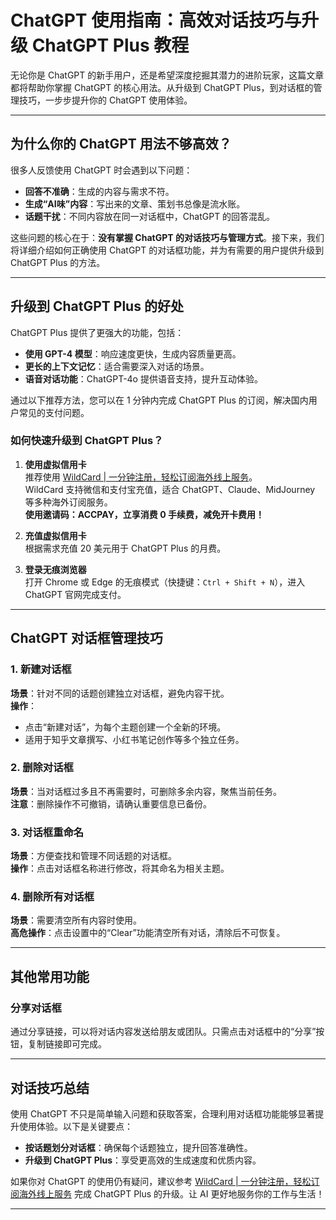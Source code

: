 # ChatGPT 使用指南：高效对话技巧与升级 ChatGPT Plus 教程

无论你是 ChatGPT 的新手用户，还是希望深度挖掘其潜力的进阶玩家，这篇文章都将帮助你掌握 ChatGPT 的核心用法。从升级到 ChatGPT Plus，到对话框的管理技巧，一步步提升你的 ChatGPT 使用体验。

---

## 为什么你的 ChatGPT 用法不够高效？

很多人反馈使用 ChatGPT 时会遇到以下问题：
- **回答不准确**：生成的内容与需求不符。
- **生成“AI味”内容**：写出来的文章、策划书总像是流水账。
- **话题干扰**：不同内容放在同一对话框中，ChatGPT 的回答混乱。

这些问题的核心在于：**没有掌握 ChatGPT 的对话技巧与管理方式**。接下来，我们将详细介绍如何正确使用 ChatGPT 的对话框功能，并为有需要的用户提供升级到 ChatGPT Plus 的方法。

---

## 升级到 ChatGPT Plus 的好处

ChatGPT Plus 提供了更强大的功能，包括：
- **使用 GPT-4 模型**：响应速度更快，生成内容质量更高。
- **更长的上下文记忆**：适合需要深入对话的场景。
- **语音对话功能**：ChatGPT-4o 提供语音支持，提升互动体验。

通过以下推荐方法，您可以在 1 分钟内完成 ChatGPT Plus 的订阅，解决国内用户常见的支付问题。

### 如何快速升级到 ChatGPT Plus？

1. **使用虚拟信用卡**  
   推荐使用 [WildCard | 一分钟注册，轻松订阅海外线上服务](https://bit.ly/bewildcard)。  
   WildCard 支持微信和支付宝充值，适合 ChatGPT、Claude、MidJourney 等多种海外订阅服务。  
   **使用邀请码：ACCPAY，立享消费 0 手续费，减免开卡费用！**

2. **充值虚拟信用卡**  
   根据需求充值 20 美元用于 ChatGPT Plus 的月费。

3. **登录无痕浏览器**  
   打开 Chrome 或 Edge 的无痕模式（快捷键：`Ctrl + Shift + N`），进入 ChatGPT 官网完成支付。

---

## ChatGPT 对话框管理技巧

### 1. 新建对话框

**场景**：针对不同的话题创建独立对话框，避免内容干扰。  
**操作**：
- 点击“新建对话”，为每个主题创建一个全新的环境。
- 适用于知乎文章撰写、小红书笔记创作等多个独立任务。

### 2. 删除对话框

**场景**：当对话框过多且不再需要时，可删除多余内容，聚焦当前任务。  
**注意**：删除操作不可撤销，请确认重要信息已备份。

### 3. 对话框重命名

**场景**：方便查找和管理不同话题的对话框。  
**操作**：点击对话框名称进行修改，将其命名为相关主题。

### 4. 删除所有对话框

**场景**：需要清空所有内容时使用。  
**高危操作**：点击设置中的“Clear”功能清空所有对话，清除后不可恢复。

---

## 其他常用功能

### 分享对话框

通过分享链接，可以将对话内容发送给朋友或团队。只需点击对话框中的“分享”按钮，复制链接即可完成。

---

## 对话技巧总结

使用 ChatGPT 不只是简单输入问题和获取答案，合理利用对话框功能能够显著提升使用体验。以下是关键要点：
- **按话题划分对话框**：确保每个话题独立，提升回答准确性。
- **升级到 ChatGPT Plus**：享受更高效的生成速度和优质内容。

如果你对 ChatGPT 的使用仍有疑问，建议参考 [WildCard | 一分钟注册，轻松订阅海外线上服务](https://bit.ly/bewildcard) 完成 ChatGPT Plus 的升级。让 AI 更好地服务你的工作与生活！

---
